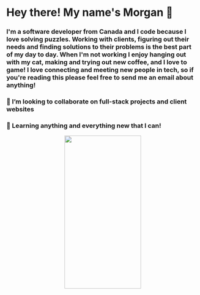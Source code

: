 #                                                            Hey there! My name's Morgan 👋

### I'm a software developer from Canada and I code because I love solving puzzles. Working with clients, figuring out their needs and finding solutions to their problems is the best part of my day to day. When I'm not working I enjoy hanging out with my cat, making and trying out new coffee, and I love to game! I love connecting and meeting new people in tech, so if you're reading this please feel free to send me an email about anything!
     
### 👯 I’m looking to collaborate on full-stack projects and client websites
### 🤔 Learning anything and everything new that I can!


<div id="header" align="center">
     <img src="https://media.giphy.com/media/v1.Y2lkPTc5MGI3NjExYTc4NDI3NjVkMWEwZDM5ZmZkMmMzNzU0ZWRiZWFjYjM3MzhhMmRmYyZjdD1z/M9gbBd9nbDrOTu1Mqx/giphy.gif" width="200" height="400">
</div>

